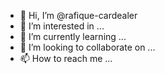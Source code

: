 - 👋 Hi, I’m @rafique-cardealer
- 👀 I’m interested in ...
- 🌱 I’m currently learning ...
- 💞️ I’m looking to collaborate on ...
- 📫 How to reach me ...

<!---
rafique-cardealer/rafique-cardealer is a ✨ special ✨ repository because its `README.md` (this file) appears on your GitHub profile.
You can click the Preview link to take a look at your changes.
--->
